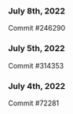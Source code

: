 ### July 8th, 2022

Commit #246290

### July 5th, 2022

Commit #314353


### July 4th, 2022

Commit #72281
